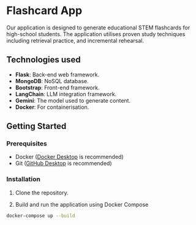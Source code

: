 # Flashcard App

Our application is designed to generate educational STEM flashcards for high-school students. The application utilises proven study techniques including retrieval practice, and incremental rehearsal.

## Technologies used

- **Flask**: Back-end web framework.
- **MongoDB**: NoSQL database.
- **Bootstrap**: Front-end framework.
- **LangChain**: LLM integration framework.
- **Gemini**: The model used to generate content.
- **Docker**: For containerisation.

## Getting Started

### Prerequisites

- Docker ([Docker Desktop](https://www.docker.com/products/docker-desktop/) is recommended)
- Git ([GitHub Desktop](https://desktop.github.com/download/) is recommended)

### Installation

1. Clone the repository.

2. Build and run the application using Docker Compose

```sh
docker-compose up --build
```
